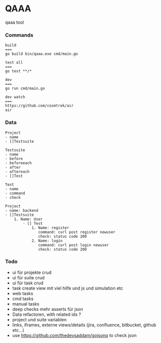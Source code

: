 # QAAA
qaaa tool

### Commands
```
build
===
go build bin/qaaa.exe cmd/main.go

test all
===
go test **/*

dev
===
go run cmd/main.go

dev watch
===
https://github.com/cosmtrek/air
air
```


### Data
```
Project
- name
- []Testsuite

Testsuite
- name
- before
- beforeeach
- after
- aftereach
- []Test

Test
- name
- command
- check

Project
- name: backend
- []Testsuite
    1. Name: User
        - [] Test
            1. Name: register
               command: curl post register newuser
               check: status code 200
            2. Name: login
               command: curl post login newuser
               check: status code 200
```

### Todo
- ui für projekte crud
- ui für suite crud
- ui für task crud
- task create view mit viel hilfe und js und simulation etc
- web tasks
- cmd tasks
- manual tasks
- deep checks mehr asserts für json
- Data refactoren, with related ids ?
- project und suite variablen
- links, iframes, externe views/details (jira, confluence, bitbucket, github etc...)
- use https://github.com/thedevsaddam/gojsonq to check json